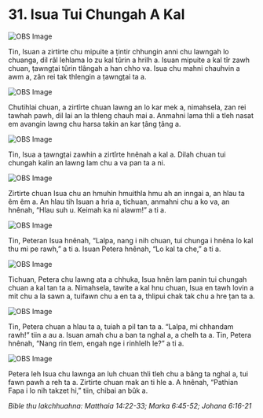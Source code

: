 # 31. Isua Tui Chungah A Kal #

![OBS Image](https://cdn.door43.org/obs/jpg/360px/obs-en-31-01.jpg)

Tin, Isuan a zirtirte chu mipuite a ṭintir chhungin anni chu lawngah lo chuanga, dil râl lehlama lo zu kal tûrin a hrilh a. Isuan mipuite a kal tîr zawh chuan, ṭawngṭai tûrin tlângah a han chho va. Isua chu mahni chauhvin a awm a, zân rei tak thlengin a ṭawngṭai ta a.

![OBS Image](https://cdn.door43.org/obs/jpg/360px/obs-en-31-02.jpg)

Chutihlai chuan, a zirtîrte chuan lawng an lo kar mek a, nimahsela, zan rei tawhah pawh, dil lai an la thleng chauh mai a. Anmahni lama thli a tleh nasat em avangin lawng chu harsa takin an kar ṭâng ṭâng a.

![OBS Image](https://cdn.door43.org/obs/jpg/360px/obs-en-31-03.jpg)

Tin, Isua a ṭawngṭai zawhin a zirtîrte hnênah a kal a. Dilah chuan tui chungah kalin an lawng lam chu a va pan ta a ni.

![OBS Image](https://cdn.door43.org/obs/jpg/360px/obs-en-31-04.jpg)

Zirtirte chuan Isua chu an hmuhin hmuithla hmu ah an inngai a, an hlau ta êm êm a. An hlau tih Isuan a hria a, tichuan, anmahni chu a ko va, an hnênah, “Hlau suh u. Keimah ka ni alawm!” a ti a.

![OBS Image](https://cdn.door43.org/obs/jpg/360px/obs-en-31-05.jpg)

Tin, Peteran Isua hnênah, “Lalpa, nang i nih chuan, tui chunga i hnêna lo kal thu mi pe rawh,” a ti a. Isuan Petera hnênah, “Lo kal ta che,” a ti a.

![OBS Image](https://cdn.door43.org/obs/jpg/360px/obs-en-31-06.jpg)

Tichuan, Petera chu lawng ata a chhuka, Isua hnên lam panin tui chungah chuan a kal tan ta a. Nimahsela, tawite a kal hnu chuan, Isua en tawh lovin a mit chu a la sawn a, tuifawn chu a en ta a, thlipui chak tak chu a hre ṭan ta a.

![OBS Image](https://cdn.door43.org/obs/jpg/360px/obs-en-31-07.jpg)

Tin, Petera chuan a hlau ta a, tuiah a pil tan ta a. “Lalpa, mi chhandam rawh!” tiin a au a. Isuan amah chu a ban ta nghal a, a chelh ta a. Tin, Petera hnênah, “Nang rin tlem, engah nge i rinhlelh le?” a ti a.

![OBS Image](https://cdn.door43.org/obs/jpg/360px/obs-en-31-08.jpg)

Petera leh Isua chu lawnga an luh chuan thli tleh chu a bâng ta nghal a, tui fawn pawh a reh ta a. Zirtirte chuan mak an ti hle a. A hnênah, “Pathian Fapa i lo nih takzet hi,” tiin, chibai an bûk a. 

_Bible thu lakchhuahna: Matthaia 14:22-33; Marka 6:45-52; Johana 6:16-21_

